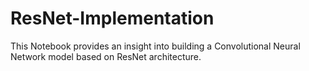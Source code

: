 # ResNet-Implementation
This Notebook provides an insight into building a Convolutional Neural Network model based on ResNet architecture. 
